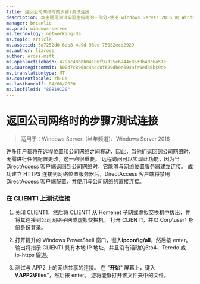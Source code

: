 ```yaml
---
title: 返回公司网络时的步骤7测试连接
description: 本主题是测试实验室指南的一部分-使用 windows Server 2016 的 Windows NLB 在群集中演示 DirectAccess
manager: brianlic
ms.prod: windows-server
ms.technology: networking-da
ms.topic: article
ms.assetid: 5a7252d0-6db8-4a9d-98ee-75082ecd2929
ms.author: lizross
author: eross-msft
ms.openlocfilehash: 479ac48bbb04186f97d25e6744e8630b4dc6a51e
ms.sourcegitcommit: b00d7c8968c4adc8f699dbee694afe6ed36bc9de
ms.translationtype: MT
ms.contentlocale: zh-CN
ms.lasthandoff: 04/08/2020
ms.locfileid: "80819120"
---
```

# <a name="step-7-test-connectivity-when-returning-to-the-corpnet"></a>返回公司网络时的步骤7测试连接

>适用于：Windows Server（半年频道）、Windows Server 2016

许多用户都将在远程位置和公司网络之间移动，因此，当他们返回到公司网络时，无需进行任何配置更改，这一点很重要。 远程访问可以实现此功能，因为当 DirectAccess 客户端返回到公司网络时，它能够与网络位置服务器建立连接。 成功建立 HTTPS 连接到网络位置服务器后，DirectAccess 客户端将禁用 DirectAccess 客户端配置，并使用与公司网络的直接连接。  
  
### <a name="test-connectivity-on-client1"></a>在 CLIENT1 上测试连接  
  
1. 关闭 CLIENT1，然后将 CLIENT1 从 Homenet 子网或虚拟交换机中拔出，并将其连接到公司网络子网或虚拟交换机。 打开 CLIENT1，并以 Corp\user1 身份身份登录。  
  
2. 打开提升的 Windows PowerShell 窗口，键入**ipconfig/all**，然后按 enter。 输出将指示 CLIENT1 具有本地 IP 地址，并且没有活动的6to4、Teredo 或 ip-https 隧道。  
  
3. 测试与 APP2 上的网络共享的连接。 在 "**开始**" 屏幕上，键入<strong>\\\APP2\Files</strong>"，然后按 enter。 您将能够打开该文件夹中的文件。  
  


